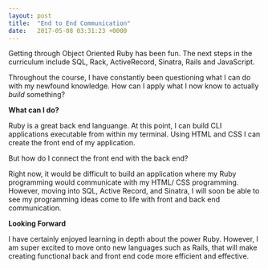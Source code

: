 ```yaml
---
layout: post
title:  "End to End Communication"
date:   2017-05-08 03:31:23 +0000
---
```



Getting through Object Oriented Ruby has been fun. The next steps in the curriculum include SQL, Rack, ActiveRecord, Sinatra, Rails and JavaScript. 

Throughout the course, I have constantly been questioning what I can do with my newfound knowledge. How can I apply what I now know to actually *build* something? 

**What can I do?**

Ruby is a great back end languange. At this point, I can build CLI applications executable from within my terminal. Using HTML and CSS I can create the front end of my application. 

But how do I connect the front end with the back end?

Right now, it would be difficult to build an application where my Ruby programming would communicate with my HTML/ CSS programming. However, moving into SQL, Active Record, and Sinatra, I will soon be able to see my programming ideas come to life with front and back end communication.

**Looking Forward**

I have certainly enjoyed learning in depth about the power Ruby. However, I am super excited to move onto new languages such as Rails, that will make creating functional back and front end code more efficient and effective. 




